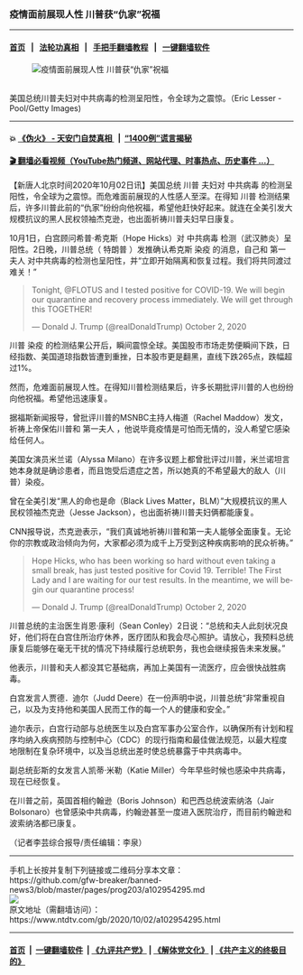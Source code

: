 ### 疫情面前展现人性 川普获“仇家”祝福
------------------------

#### [首页](https://github.com/gfw-breaker/banned-news3/blob/master/README.md) &nbsp;&nbsp;|&nbsp;&nbsp; [法轮功真相](https://github.com/begood0513/basic/blob/master/README.md)  &nbsp;&nbsp;|&nbsp;&nbsp; [手把手翻墙教程](https://github.com/gfw-breaker/guides/wiki)  &nbsp;&nbsp;|&nbsp;&nbsp; [一键翻墙软件](https://github.com/gfw-breaker/nogfw/blob/master/README.md)  



<div><div class="featured_image">
 <figure>
  <img alt="疫情面前展现人性 川普获“仇家”祝福" src="https://i.ntdtv.com/assets/uploads/2020/10/Getty2ges-1131226763-800x450.jpg"/>
 </figure><br/>
 <span class="caption">
  美国总统川普夫妇对中共病毒的检测呈阳性，令全球为之震惊。（Eric Lesser - Pool/Getty Images)
 </span>
</div>
</div><hr/>

#### 💥 [《伪火》 - 天安门自焚真相 ](http://158.247.195.190:10000/videos/blog/weihuo.html)&nbsp; |&nbsp; [“1400例”谎言揭秘  ](http://158.247.195.190:10000/videos/blog/jiexi1400.html)

#### [ 🎬  翻墙必看视频（YouTube热门频道、网站代理、时事热点、历史事件 ...）](https://github.com/gfw-breaker/links/blob/master/banned.md)

<div><div class="post_content" itemprop="articleBody">
 <p>
  【新唐人北京时间2020年10月02日讯】美国总统
  <ok href="https://www.ntdtv.com/gb/川普.htm">
   川普
  </ok>
  夫妇对
  <ok href="https://www.ntdtv.com/gb/中共病毒.htm">
   中共病毒
  </ok>
  的检测呈阳性，令全球为之震惊。而危难面前展现的人性感人至深。在得知
  <ok href="https://www.ntdtv.com/gb/川普.htm">
   川普
  </ok>
  检测结果后，许多川普此前的“仇家”纷纷向他祝福，希望他赶快好起来。就连在全美引发大规模抗议的黑人民权领袖杰克逊，也出面祈祷川普夫妇早日康复。
 </p>
 <p>
  10月1日，白宫顾问希普‧希克斯（Hope Hicks）对
  <ok href="https://www.ntdtv.com/gb/中共病毒.htm">
   中共病毒
  </ok>
  检测（武汉肺炎）呈阳性。2日晚，川普总统（
  <ok href="https://www.ntdtv.com/gb/特朗普.htm">
   特朗普
  </ok>
  ）发推确认希克斯
  <ok href="https://www.ntdtv.com/gb/染疫.htm">
   染疫
  </ok>
  的消息，自己和
  <ok href="https://www.ntdtv.com/gb/第一夫人.htm">
   第一夫人
  </ok>
  对中共病毒的检测也呈阳性，并“立即开始隔离和恢复过程。我们将共同渡过难关！”
 </p>
 <blockquote class="twitter-tweet" data-dnt="true" data-width="500">
  <p dir="ltr" lang="en">
   Tonight,
   <ok href="https://twitter.com/FLOTUS?ref_src=twsrc%5Etfw">
    @FLOTUS
   </ok>
   and I tested positive for COVID-19. We will begin our quarantine and recovery process immediately. We will get through this TOGETHER!
  </p>
  <p>
   — Donald J. Trump (@realDonaldTrump)
   <ok href="https://twitter.com/realDonaldTrump/status/1311892190680014849?ref_src=twsrc%5Etfw">
    October 2, 2020
   </ok>
  </p>
 </blockquote>
 <p>
  <script async="" charset="utf-8" src="https://platform.twitter.com/widgets.js">
  </script>
 </p>
 <p>
  <p>
   川普
   <ok href="https://www.ntdtv.com/gb/染疫.htm">
    染疫
   </ok>
   的检测结果公开后，瞬间震惊全球。美国股市市场走势便瞬间下跌，日经指数、美国道琼指数皆遭到重挫，日本股市更是翻黑，直线下跌265点，跌幅超过1%。
  </p>
  <p>
   然而，危难面前展现人性。在得知川普检测结果后，许多长期批评川普的人也纷纷向他祝福。希望他迅速康复。
  </p>
  <p>
   据福斯新闻报导，曾批评川普的MSNBC主持人梅道（Rachel Maddow）发文，祈祷上帝保佑川普和
   <ok href="https://www.ntdtv.com/gb/第一夫人.htm">
    第一夫人
   </ok>
   ，他说毕竟疫情是可怕而无情的，没人希望它感染给任何人。
  </p>
  <p>
   美国女演员米兰诺（Alyssa Milano）在许多议题上都曾批评过川普，米兰诺坦言她本身就是确诊患者，而且饱受后遗症之苦，所以她真的不希望最大的敌人（川普）染疫。
  </p>
  <p>
   曾在全美引发“黑人的命也是命（Black Lives Matter，BLM）”大规模抗议的黑人民权领袖杰克逊（Jesse Jackson），也出面祈祷川普夫妇俩都能康复。
  </p>
  <p>
   CNN报导说，杰克逊表示，“我们真诚地祈祷川普和第一夫人能够全面康复。无论你的宗教或政治倾向为何，大家都必须为成千上万受到这种疾病影响的民众祈祷。”
  </p>
  <blockquote class="twitter-tweet" data-dnt="true" data-width="500">
   <p dir="ltr" lang="en">
    Hope Hicks, who has been working so hard without even taking a small break, has just tested positive for Covid 19. Terrible! The First Lady and I are waiting for our test results. In the meantime, we will begin our quarantine process!
   </p>
   <p>
    — Donald J. Trump (@realDonaldTrump)
    <ok href="https://twitter.com/realDonaldTrump/status/1311859538279239686?ref_src=twsrc%5Etfw">
     October 2, 2020
    </ok>
   </p>
  </blockquote>
  <p>
   <script async="" charset="utf-8" src="https://platform.twitter.com/widgets.js">
   </script>
  </p>
  <p>
   <p>
    川普总统的主治医生肖恩·康利（Sean Conley）2日说：“总统和夫人此刻状况良好，他们将在白宫住所治疗休养，医疗团队和我会尽心照护。请放心，我预料总统康复后能够在毫无干扰的情况下持续履行总统职务，我也会继续报告未来发展。”
   </p>
   <p>
    他表示，川普和夫人都没其它基础病，再加上美国有一流医疗，应会很快战胜病毒。
   </p>
   <p>
    白宫发言人贾德．迪尔（Judd Deere）在一份声明中说，川普总统“非常重视自己，以及为支持他和美国人民而工作的每一个人的健康和安全。”
   </p>
   <p>
    迪尔表示，白宫行动部与总统医生以及白宫军事办公室合作，以确保所有计划和程序均纳入疾病预防与控制中心（CDC）的现行指南和最佳做法规范，以最大程度地限制在复杂环境中，以及当总统出差时使总统暴露于中共病毒中。
   </p>
   <p>
    副总统彭斯的女发言人凯蒂‧米勒（Katie Miller）今年早些时候也感染中共病毒，现在已经恢复。
   </p>
   <p>
    在川普之前，英国首相约翰逊（Boris Johnson）和巴西总统波索纳洛（Jair Bolsonaro）也曾感染中共病毒，约翰逊甚至一度进入医院治疗，而目前约翰逊和波索纳洛都已康复。
   </p>
   <p>
    （记者李芸综合报导/责任编辑：李泉）
   </p>
   <div class="single_ad">
   </div>
  </p>
 </p>
</div>
</div>
<hr/>
手机上长按并复制下列链接或二维码分享本文章：<br/>
https://github.com/gfw-breaker/banned-news3/blob/master/pages/prog203/a102954295.md <br/>
<a href='https://github.com/gfw-breaker/banned-news3/blob/master/pages/prog203/a102954295.md'><img src='https://github.com/gfw-breaker/banned-news3/blob/master/pages/prog203/a102954295.md.png'/></a> <br/>
原文地址（需翻墙访问）：https://www.ntdtv.com/gb/2020/10/02/a102954295.html


------------------------
#### [首页](https://github.com/gfw-breaker/banned-news3/blob/master/README.md) &nbsp;|&nbsp; [一键翻墙软件](https://github.com/gfw-breaker/nogfw/blob/master/README.md) &nbsp;| [《九评共产党》](https://github.com/gfw-breaker/9ping.md/blob/master/README.md#九评之一评共产党是什么) | [《解体党文化》](https://github.com/gfw-breaker/jtdwh.md/blob/master/README.md) | [《共产主义的终极目的》](https://github.com/gfw-breaker/gczydzjmd.md/blob/master/README.md)


<img src='http://gfw-breaker.win/banned-news3/pages/prog203/a102954295.md' width='0px' height='0px'/>